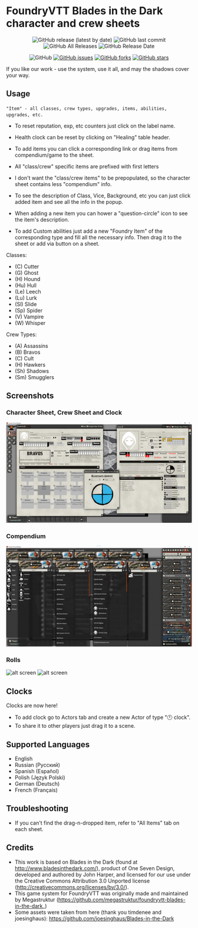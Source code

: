 # FoundryVTT Blades in the Dark character and crew sheets

<p align="center">
<img alt="GitHub release (latest by date)" src="https://img.shields.io/github/v/release/dez384/foundryvtt-blades-in-the-dark"> <img alt="GitHub last commit" src="https://img.shields.io/github/last-commit/dez384/foundryvtt-blades-in-the-dark"> <img alt="GitHub All Releases" src="https://img.shields.io/github/downloads/dez384/foundryvtt-blades-in-the-dark/total" /> <img alt="GitHub Release Date" src="https://img.shields.io/github/release-date/dez384/foundryvtt-blades-in-the-dark?label=latest%20release" /> 
</p>
<p align="center">
<img alt="GitHub" src="https://img.shields.io/github/license/dez384/foundryvtt-blades-in-the-dark"> <a href="https://github.com/dez384/foundryvtt-blades-in-the-dark/issues"><img alt="GitHub issues" src="https://img.shields.io/github/issues/dez384/foundryvtt-blades-in-the-dark"></a> <a href="https://github.com/dez384/foundryvtt-blades-in-the-dark/network"><img alt="GitHub forks" src="https://img.shields.io/github/forks/dez384/foundryvtt-blades-in-the-dark"></a> <a href="https://github.com/dez384/foundryvtt-blades-in-the-dark/stargazers"><img alt="GitHub stars" src="https://img.shields.io/github/stars/dez384/foundryvtt-blades-in-the-dark"></a> 
</p>

If you like our work - use the system, use it all, and may the shadows cover your way.


## Usage
`"Item" - all classes, crew types, upgrades, items, abilities, upgrades, etc.`

- To reset reputation, exp, etc counters just click on the label name.
- Health clock can be reset by clicking on "Healing" table header.
- To add items you can click a corresponding link or drag items from compendium/game to the sheet.
- All "class/crew" specific items are prefixed with first letters

- I don't want the "class/crew items" to be prepopulated, so the character sheet contains less "compendium" info.
- To see the description of Class, Vice, Background, etc you can just click added item and see all the info in the popup.
- When adding a new item you can hower a "question-circle" icon to see the item's description.
- To add Custom abilities just add a new "Foundry Item" of the corresponding type and fill all the necessary info. Then drag it to the sheet or add via button on a sheet.

Classes:
- (C)  Cutter
- (G)  Ghost
- (H)  Hound
- (Hu) Hull
- (Le) Leech
- (Lu) Lurk
- (Sl) Slide
- (Sp) Spider
- (V)  Vampire
- (W)  Whisper

Crew Types:
- (A)  Assassins
- (B)  Bravos
- (C)  Cult
- (H)  Hawkers
- (Sh) Shadows
- (Sm) Smugglers

## Screenshots

### Character Sheet, Crew Sheet and Clock
![alt screen][screenshot_all]

### Compendium
![alt screen][screenshot_compendium]

### Rolls
![alt screen][screenshot_roll_1]
![alt screen][screenshot_roll_2]

## Clocks
Clocks are now here!
- To add clock go to Actors tab and create a new Actor of type "🕛 clock".
- To share it to other players just drag it to a scene.

## Supported Languages
- English
- Russian (Русский)
- Spanish (Español)
- Polish (Język Polski)
- German (Deutsch)
- French (Français)

## Troubleshooting
- If you can't find the drag-n-dropped item, refer to "All Items" tab on each sheet.

## Credits
- This work is based on Blades in the Dark (found at http://www.bladesinthedark.com/), product of One Seven Design, developed and authored by John Harper, and licensed for our use under the Creative Commons Attribution 3.0 Unported license (http://creativecommons.org/licenses/by/3.0/).
- This game system for FoundryVTT was originally made and maintained by Megastruktur (https://github.com/megastruktur/foundryvtt-blades-in-the-dark_)
- Some assets were taken from here (thank you  timdenee and joesinghaus): https://github.com/joesinghaus/Blades-in-the-Dark


[screenshot_all]: ./images/screenshot_all.png "screenshot_all"
[screenshot_compendium]: ./images/screenshot_compendium.png "screenshot_compendium"
[screenshot_roll_1]: ./images/screenshot_roll_1.png "screenshot_roll_1"
[screenshot_roll_2]: ./images/screenshot_roll_2.png "screenshot_roll_2"
